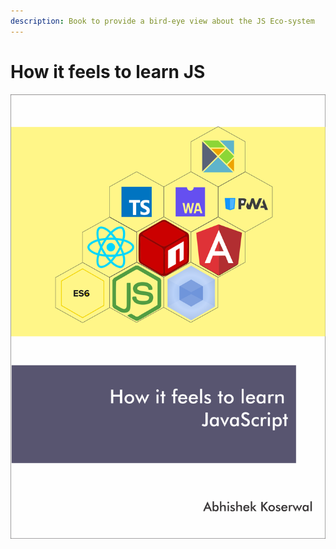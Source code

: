 ```yaml
---
description: Book to provide a bird-eye view about the JS Eco-system
---
```


# How it feels to learn JS

![](.gitbook/assets/jsbook-cover.png)

